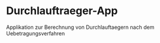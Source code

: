 # Durchlauftraeger-App
Applikation zur Berechnung von Durchlauftaegern nach dem Uebetragungsverfahren

